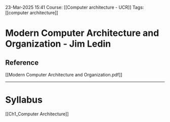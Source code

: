 23-Mar-2025 15:41
Course: [[Computer architecture - UCR]]
Tags: [[computer architecture]]
# Modern Computer Architecture and Organization - Jim Ledin

## Reference
[[Modern Computer Architecture and Organization.pdf]]
___
# Syllabus
[[Ch1_Computer Architecture]]

